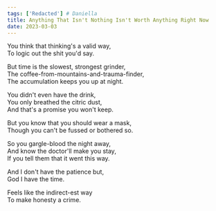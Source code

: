 ```yaml
---  
tags: ['Redacted'] # Daniella
title: Anything That Isn't Nothing Isn't Worth Anything Right Now
date: 2023-03-03
---
```


You think that thinking's a valid way,  
To logic out the shit you'd say.

But time is the slowest, strongest grinder,  
The coffee-from-mountains-and-trauma-finder,  
The accumulation keeps you up at night.

You didn't even have the drink,  
You only breathed the citric dust,  
And that's a promise you won't keep.

But you know that you should wear a mask,  
Though you can't be fussed or bothered so.

So you gargle-blood the night away,  
And know the doctor'll make you stay,  
If you tell them that it went this way.

And I don't have the patience but,  
God I have the time.

Feels like the indirect-est way  
To make honesty a crime.
